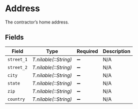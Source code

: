 # Address

The contractor’s home address.


## Fields

| Field                 | Type                  | Required              | Description           |
| --------------------- | --------------------- | --------------------- | --------------------- |
| `street_1`            | *T.nilable(::String)* | :heavy_minus_sign:    | N/A                   |
| `street_2`            | *T.nilable(::String)* | :heavy_minus_sign:    | N/A                   |
| `city`                | *T.nilable(::String)* | :heavy_minus_sign:    | N/A                   |
| `state`               | *T.nilable(::String)* | :heavy_minus_sign:    | N/A                   |
| `zip`                 | *T.nilable(::String)* | :heavy_minus_sign:    | N/A                   |
| `country`             | *T.nilable(::String)* | :heavy_minus_sign:    | N/A                   |